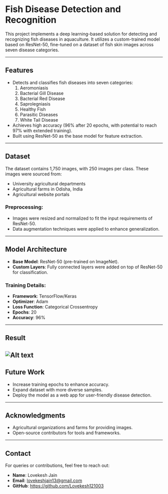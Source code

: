 # Fish Disease Detection and Recognition

This project implements a deep learning-based solution for detecting and recognizing fish diseases in aquaculture. It utilizes a custom-trained model based on ResNet-50, fine-tuned on a dataset of fish skin images across seven disease categories.

---

## Features
- Detects and classifies fish diseases into seven categories:
  1. Aeromoniasis
  2. Bacterial Gill Disease
  3. Bacterial Red Disease
  4. Saprolegniasis
  5. Healthy Fish
  6. Parasitic Diseases
  7. White Tail Disease
- Achieves high accuracy (96% after 20 epochs, with potential to reach 97% with extended training).
- Built using ResNet-50 as the base model for feature extraction.

---

## Dataset
The dataset contains 1,750 images, with 250 images per class. These images were sourced from:
- University agricultural departments
- Agricultural farms in Odisha, India
- Agricultural website portals

### Preprocessing:
- Images were resized and normalized to fit the input requirements of ResNet-50.
- Data augmentation techniques were applied to enhance generalization.

---

## Model Architecture
- **Base Model**: ResNet-50 (pre-trained on ImageNet).
- **Custom Layers**: Fully connected layers were added on top of ResNet-50 for classification.

### Training Details:
- **Framework**: TensorFlow/Keras
- **Optimizer**: Adam
- **Loss Function**: Categorical Crossentropy
- **Epochs**: 20
- **Accuracy**: 96%
---
## Result
![Alt text](path_to_image)
---
## Future Work
- Increase training epochs to enhance accuracy.
- Expand dataset with more diverse samples.
- Deploy the model as a web app for user-friendly disease detection.

---

## Acknowledgments
- Agricultural organizations and farms for providing images.
- Open-source contributors for tools and frameworks.

---

## Contact
For queries or contributions, feel free to reach out:
- **Name**: Lovekesh Jain
- **Email**: lovekeshjain13@gmail.com
- **GitHub**: https://github.com/Lovekesh121003

